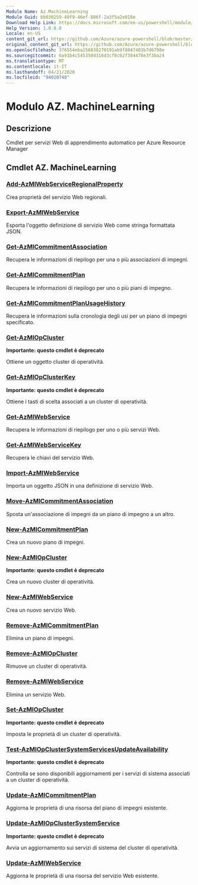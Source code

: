 ```yaml
---
Module Name: Az.MachineLearning
Module Guid: bb030259-49f9-46ef-806f-2a3f5a2e018e
Download Help Link: https://docs.microsoft.com/en-us/powershell/module/az.machinelearning
Help Version: 1.0.0.0
Locale: en-US
content_git_url: https://github.com/Azure/azure-powershell/blob/master/src/MachineLearning/MachineLearning/help/Az.MachineLearning.md
original_content_git_url: https://github.com/Azure/azure-powershell/blob/master/src/MachineLearning/MachineLearning/help/Az.MachineLearning.md
ms.openlocfilehash: 376554eba156838270191ab9f8847403b7d6798e
ms.sourcegitcommit: 6a91b4c545350d316d3cf8c62f384478e3f3ba24
ms.translationtype: MT
ms.contentlocale: it-IT
ms.lasthandoff: 04/21/2020
ms.locfileid: "94020748"
---
```

# Modulo AZ. MachineLearning
## Descrizione
Cmdlet per servizi Web di apprendimento automatico per Azure Resource Manager

## Cmdlet AZ. MachineLearning
### [Add-AzMlWebServiceRegionalProperty](Add-AzMlWebServiceRegionalProperty.md)
Crea proprietà del servizio Web regionali.

### [Export-AzMlWebService](Export-AzMlWebService.md)
Esporta l'oggetto definizione di servizio Web come stringa formattata JSON.

### [Get-AzMlCommitmentAssociation](Get-AzMlCommitmentAssociation.md)
Recupera le informazioni di riepilogo per una o più associazioni di impegni.

### [Get-AzMlCommitmentPlan](Get-AzMlCommitmentPlan.md)
Recupera le informazioni di riepilogo per uno o più piani di impegno.

### [Get-AzMlCommitmentPlanUsageHistory](Get-AzMlCommitmentPlanUsageHistory.md)
Recupera le informazioni sulla cronologia degli usi per un piano di impegni specificato.

### [Get-AzMlOpCluster](Get-AzMlOpCluster.md)
**Importante: questo cmdlet è deprecato**

Ottiene un oggetto cluster di operatività.

### [Get-AzMlOpClusterKey](Get-AzMlOpClusterKey.md)
**Importante: questo cmdlet è deprecato**

Ottiene i tasti di scelta associati a un cluster di operatività.

### [Get-AzMlWebService](Get-AzMlWebService.md)
Recupera le informazioni di riepilogo per uno o più servizi Web.

### [Get-AzMlWebServiceKey](Get-AzMlWebServiceKey.md)
Recupera le chiavi del servizio Web.

### [Import-AzMlWebService](Import-AzMlWebService.md)
Importa un oggetto JSON in una definizione di servizio Web.

### [Move-AzMlCommitmentAssociation](Move-AzMlCommitmentAssociation.md)
Sposta un'associazione di impegni da un piano di impegno a un altro.

### [New-AzMlCommitmentPlan](New-AzMlCommitmentPlan.md)
Crea un nuovo piano di impegni.

### [New-AzMlOpCluster](New-AzMlOpCluster.md)
**Importante: questo cmdlet è deprecato**

Crea un nuovo cluster di operatività.

### [New-AzMlWebService](New-AzMlWebService.md)
Crea un nuovo servizio Web.

### [Remove-AzMlCommitmentPlan](Remove-AzMlCommitmentPlan.md)
Elimina un piano di impegni.

### [Remove-AzMlOpCluster](Remove-AzMlOpCluster.md)
Rimuove un cluster di operatività.

### [Remove-AzMlWebService](Remove-AzMlWebService.md)
Elimina un servizio Web.

### [Set-AzMlOpCluster](Set-AzMlOpCluster.md)
**Importante: questo cmdlet è deprecato**

Imposta le proprietà di un cluster di operatività.

### [Test-AzMlOpClusterSystemServicesUpdateAvailability](Test-AzMlOpClusterSystemServicesUpdateAvailability.md)
**Importante: questo cmdlet è deprecato**

Controlla se sono disponibili aggiornamenti per i servizi di sistema associati a un cluster di operatività.

### [Update-AzMlCommitmentPlan](Update-AzMlCommitmentPlan.md)
Aggiorna le proprietà di una risorsa del piano di impegni esistente.

### [Update-AzMlOpClusterSystemService](Update-AzMlOpClusterSystemService.md)
**Importante: questo cmdlet è deprecato**

Avvia un aggiornamento sui servizi di sistema del cluster di operatività.

### [Update-AzMlWebService](Update-AzMlWebService.md)
Aggiorna le proprietà di una risorsa del servizio Web esistente.

